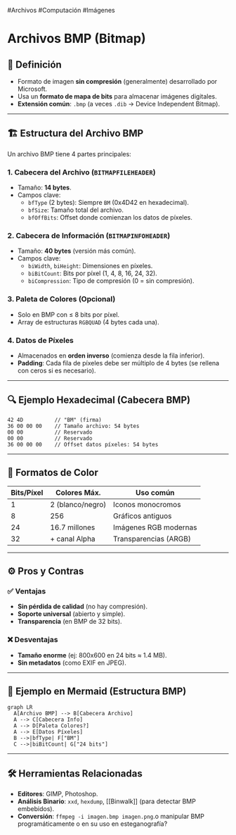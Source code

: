 #Archivos #Computación #Imágenes 
# Archivos BMP (Bitmap)

## 📌 Definición
- Formato de imagen **sin compresión** (generalmente) desarrollado por Microsoft.
- Usa un **formato de mapa de bits** para almacenar imágenes digitales.
- **Extensión común**: `.bmp` (a veces `.dib` -> Device Independent Bitmap).

---

## 🏗️ Estructura del Archivo BMP
Un archivo BMP tiene 4 partes principales:

### 1. **Cabecera del Archivo (`BITMAPFILEHEADER`)**
- Tamaño: **14 bytes**.
- Campos clave:
  - `bfType` (2 bytes): Siempre `BM` (0x4D42 en hexadecimal).
  - `bfSize`: Tamaño total del archivo.
  - `bfOffBits`: Offset donde comienzan los datos de píxeles.

### 2. **Cabecera de Información (`BITMAPINFOHEADER`)** 
- Tamaño: **40 bytes** (versión más común).
- Campos clave:
  - `biWidth`, `biHeight`: Dimensiones en píxeles.
  - `biBitCount`: Bits por píxel (1, 4, 8, 16, 24, 32).
  - `biCompression`: Tipo de compresión (0 = sin compresión).

### 3. **Paleta de Colores** (Opcional)
- Solo en BMP con ≤ 8 bits por píxel.
- Array de estructuras `RGBQUAD` (4 bytes cada una).

### 4. **Datos de Píxeles**
- Almacenados en **orden inverso** (comienza desde la fila inferior).
- **Padding**: Cada fila de píxeles debe ser múltiplo de 4 bytes (se rellena con ceros si es necesario).

---

## 🔍 Ejemplo Hexadecimal (Cabecera BMP)
```plaintext
42 4D          // "BM" (firma)
36 00 00 00    // Tamaño archivo: 54 bytes
00 00          // Reservado
00 00          // Reservado
36 00 00 00    // Offset datos píxeles: 54 bytes
```

---

## 🎨 Formatos de Color
| Bits/Píxel | Colores Máx. | Uso común               |
|------------|--------------|-------------------------|
| 1          | 2 (blanco/negro) | Iconos monocromos    |
| 8          | 256           | Gráficos antiguos       |
| 24         | 16.7 millones | Imágenes RGB modernas   |
| 32         | + canal Alpha | Transparencias (ARGB)   |

---

## ⚙️ Pros y Contras
### ✅ Ventajas
- **Sin pérdida de calidad** (no hay compresión).
- **Soporte universal** (abierto y simple).
- **Transparencia** (en BMP de 32 bits).

### ❌ Desventajas
- **Tamaño enorme** (ej: 800x600 en 24 bits ≈ 1.4 MB).
- **Sin metadatos** (como EXIF en JPEG).

---

## 📂 Ejemplo en Mermaid (Estructura BMP)
```mermaid
graph LR
  A[Archivo BMP] --> B[Cabecera Archivo]
  A --> C[Cabecera Info]
  A --> D[Paleta Colores?]
  A --> E[Datos Píxeles]
  B -->|bfType| F["BM"]
  C -->|biBitCount| G["24 bits"]
```

---

## 🛠️ Herramientas Relacionadas
- **Editores**: GIMP, Photoshop.
- **Análisis Binario**: `xxd`, `hexdump`, [[Binwalk]] (para detectar BMP embebidos).
- **Conversión**: `ffmpeg -i imagen.bmp imagen.png`.o manipular BMP programáticamente o en su uso en esteganografía?